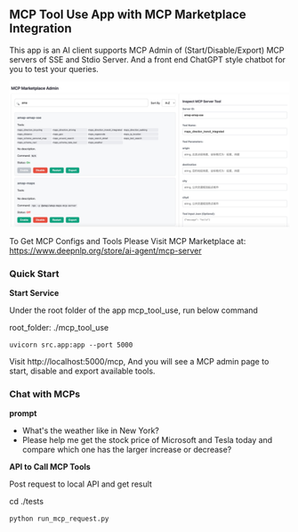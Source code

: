 ## MCP Tool Use App with MCP Marketplace Integration

This app is an AI client supports MCP Admin of (Start/Disable/Export) MCP servers of SSE and Stdio Server. And a front end ChatGPT style chatbot for
you to test your queries.

![MCP Marketplace Tool Use](https://raw.githubusercontent.com/AI-Agent-Hub/mcp-marketplace/refs/heads/main/app/mcp_tool_use/docs/marketplace_mcp_admin.jpg?raw=true)

To Get MCP Configs and Tools Please Visit MCP Marketplace at: https://www.deepnlp.org/store/ai-agent/mcp-server


### Quick Start

**Start Service**

Under the root folder of the app mcp_tool_use, run below command

root_folder: ./mcp_tool_use

```
uvicorn src.app:app --port 5000

```

Visit http://localhost:5000/mcp, And you will see a MCP admin page to start, disable and export available tools.


### Chat with MCPs

**prompt**
- What's the weather like in New York?
- Please help me get the stock price of Microsoft and Tesla today and compare which one has the larger increase or decrease?



**API to Call MCP Tools**

Post request to local API and get result

cd ./tests

```
python run_mcp_request.py

```


